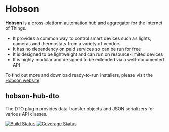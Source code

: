 # Hobson

**Hobson** is a cross-platform automation hub and aggregator for the Internet of Things.

* It provides a common way to control smart devices such as lights, cameras and thermostats from a variety of vendors
* It has no dependency on paid services so can be run for free
* It is designed to be lightweight and can run on resource-limited devices
* It is highly modular and designed to be extended via a well-documented API 

To find out more and download ready-to-run installers, please visit the 
[Hobson website](http://www.hobson-automation.com).

## hobson-hub-dto

The DTO plugin provides data transfer objects and JSON serializers for various API classes.

[![Build Status](https://api.travis-ci.org/whizzosoftware/hobson-hub-dto.png)](https://api.travis-ci.org/whizzosoftware/hobson-hub-dto.png)
[![Coverage Status](https://coveralls.io/repos/whizzosoftware/hobson-hub-dto/badge.svg)](https://coveralls.io/r/whizzosoftware/hobson-hub-dto)